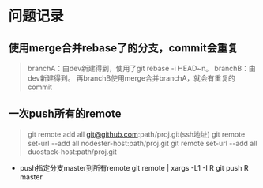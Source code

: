 # 问题记录

## 使用merge合并rebase了的分支，commit会重复

> branchA：由dev新建得到，使用了git rebase -i HEAD~n。
> branchB：由dev新建得到。
> 再branchB使用merge合并branchA，就会有重复的commit

## 一次push所有的remote

>git remote add all git@github.com:path/proj.git(ssh地址)
>git remote set-url --add all nodester-host:path/proj.git
>git remote set-url --add all duostack-host:path/proj.git

- push指定分支master到所有remote
git remote | xargs -L1 -I R git push R master
